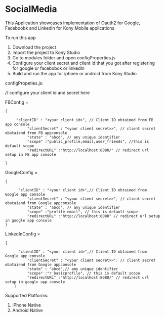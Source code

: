 SocialMedia
===========
This Application showcases implementation of Oauth2 for Google, Faceboobk and Linkedin for Kony Mobile applications.

To run this app

1. Download the project
2. Import the project to Kony Studio
3. Go to modules folder and open configProperties.js
4. Configure your client secret and client id that you got after registering for google or facebobok or linkedIn 
5. Build and run the app for iphoen or android from Kony Studio


configPropeties.js:

// configure your client id and secret here

FBConfig = 

	{ 
	     
	     "clientID" : "<your client id>", // Client ID obtained from FB app console
              "clientSecret" : "<your client secret>>", // client secret obataiend from FB appconsole
              "state" : "abcd", // any unique identifier
              "scope" :"public_profile,email,user_friends", //this is default scope
              "redirectURL" :"http://localhost:8080/" // redirect url setup in FB app console
              
	}
	
GoogleConfig = 

	{ 

	      "clientID" : "<your client id>",// Client ID obtained from Google app console
              "clientSecret" : "<your client secret>>", // client secret obataiend from Google appconsole
              "state" : "abcd", // any unique identifier
              "scope" :"profile email", // this is default scope
              "redirectURL" :"http://localhost:8080" // redirect url setup in google app console
	}
	
LinkedInConfig  = 

	{ 
	
	      "clientID" : "<your client id>",// Client ID obtained from Google app console
              "clientSecret" : "<your client secret>>", // client secret obataiend from Google appconsole
              "state" : "abcd",// any unique identifier
              "scope" :"r_basicprofile", // this is default scope
              "redirectURL" :"http://localhost:8080/" // redirect url setup in google app console
        }


Supported Platforms:

1. iPhone Native
2. Android Native
